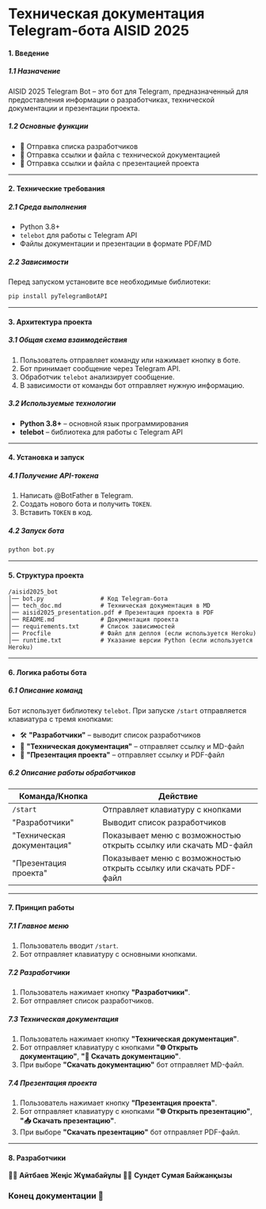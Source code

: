 # Техническая документация Telegram-бота AISID 2025

#### 1. Введение
##### 1.1 Назначение
AISID 2025 Telegram Bot – это бот для Telegram, предназначенный для предоставления информации о разработчиках, технической документации и презентации проекта.

##### 1.2 Основные функции
- 📌 Отправка списка разработчиков
- 📄 Отправка ссылки и файла с технической документацией
- 🎥 Отправка ссылки и файла с презентацией проекта

---

#### 2. Технические требования
##### 2.1 Среда выполнения
- Python 3.8+
- `telebot` для работы с Telegram API
- Файлы документации и презентации в формате PDF/MD

##### 2.2 Зависимости
Перед запуском установите все необходимые библиотеки:
```bash
pip install pyTelegramBotAPI
```

---

#### 3. Архитектура проекта
##### 3.1 Общая схема взаимодействия
1. Пользователь отправляет команду или нажимает кнопку в боте.
2. Бот принимает сообщение через Telegram API.
3. Обработчик `telebot` анализирует сообщение.
4. В зависимости от команды бот отправляет нужную информацию.

##### 3.2 Используемые технологии
- **Python 3.8+** – основной язык программирования
- **telebot** – библиотека для работы с Telegram API

---

#### 4. Установка и запуск
##### 4.1 Получение API-токена
1. Написать @BotFather в Telegram.
2. Создать нового бота и получить `TOKEN`.
3. Вставить `TOKEN` в код.

##### 4.2 Запуск бота
```bash
python bot.py
```

---

#### 5. Структура проекта
```
/aisid2025_bot
│── bot.py                # Код Telegram-бота
│── tech_doc.md           # Техническая документация в MD
│── aisid2025_presentation.pdf # Презентация проекта в PDF
│── README.md             # Документация проекта
│── requirements.txt      # Список зависимостей
│── Procfile              # Файл для деплоя (если используется Heroku)
│── runtime.txt           # Указание версии Python (если используется Heroku)
```

---

#### 6. Логика работы бота
##### 6.1 Описание команд
Бот использует библиотеку `telebot`. При запуске `/start` отправляется клавиатура с тремя кнопками:

- 🛠 **"Разработчики"** – выводит список разработчиков
- 📄 **"Техническая документация"** – отправляет ссылку и MD-файл
- 🎥 **"Презентация проекта"** – отправляет ссылку и PDF-файл

##### 6.2 Описание работы обработчиков
| Команда/Кнопка             | Действие |
|----------------------------|--------------------------------|
| `/start`                   | Отправляет клавиатуру с кнопками |
| "Разработчики"             | Выводит список разработчиков |
| "Техническая документация" | Показывает меню с возможностью открыть ссылку или скачать MD-файл |
| "Презентация проекта"      | Показывает меню с возможностью открыть ссылку или скачать PDF-файл |

---

#### 7. Принцип работы
##### 7.1 Главное меню
1. Пользователь вводит `/start`.
2. Бот отправляет клавиатуру с основными кнопками.

##### 7.2 Разработчики
1. Пользователь нажимает кнопку **"Разработчики"**.
2. Бот отправляет список разработчиков.

##### 7.3 Техническая документация
1. Пользователь нажимает кнопку **"Техническая документация"**.
2. Бот отправляет клавиатуру с кнопками **"🌐 Открыть документацию"**, **"📄 Скачать документацию"**.
3. При выборе **"Скачать документацию"** бот отправляет MD-файл.

##### 7.4 Презентация проекта
1. Пользователь нажимает кнопку **"Презентация проекта"**.
2. Бот отправляет клавиатуру с кнопками **"🌐 Открыть презентацию"**, **"📥 Скачать презентацию"**.
3. При выборе **"Скачать презентацию"** бот отправляет PDF-файл.

---

#### 8. Разработчики
👨‍💻 **Айтбаев Жеңіс Жұмабайұлы**
👩‍💻 **Сундет Сумая Байжанқызы**

### Конец документации 🚀

